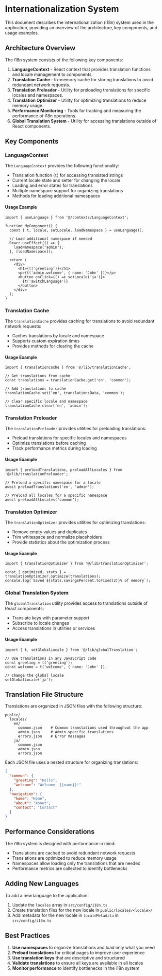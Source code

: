 # Internationalization System

This document describes the internationalization (i18n) system used in the application, providing an overview of the architecture, key components, and usage examples.

## Architecture Overview

The i18n system consists of the following key components:

1. **LanguageContext** - React context that provides translation functions and locale management to components.
2. **Translation Cache** - In-memory cache for storing translations to avoid redundant network requests.
3. **Translation Preloader** - Utility for preloading translations for specific locales and namespaces.
4. **Translation Optimizer** - Utility for optimizing translations to reduce memory usage.
5. **Performance Monitoring** - Tools for tracking and measuring the performance of i18n operations.
6. **Global Translation System** - Utility for accessing translations outside of React components.

## Key Components

### LanguageContext

The `LanguageContext` provides the following functionality:

- Translation function (`t`) for accessing translated strings
- Current locale state and setter for changing the locale
- Loading and error states for translations
- Multiple namespace support for organizing translations
- Methods for loading additional namespaces

#### Usage Example

```tsx
import { useLanguage } from '@/contexts/LanguageContext';

function MyComponent() {
  const { t, locale, setLocale, loadNamespace } = useLanguage();
  
  // Load additional namespace if needed
  React.useEffect(() => {
    loadNamespace('admin');
  }, [loadNamespace]);
  
  return (
    <div>
      <h1>{t('greeting')}</h1>
      <p>{t('admin.welcome', { name: 'John' })}</p>
      <button onClick={() => setLocale('ja')}>
        {t('switchLanguage')}
      </button>
    </div>
  );
}
```

### Translation Cache

The `translationCache` provides caching for translations to avoid redundant network requests:

- Caches translations by locale and namespace
- Supports custom expiration times
- Provides methods for clearing the cache

#### Usage Example

```tsx
import { translationCache } from '@/lib/translationCache';

// Get translations from cache
const translations = translationCache.get('en', 'common');

// Add translations to cache
translationCache.set('en', translationsData, 'common');

// Clear specific locale and namespace
translationCache.clear('en', 'admin');
```

### Translation Preloader

The `translationPreloader` provides utilities for preloading translations:

- Preload translations for specific locales and namespaces
- Optimize translations before caching
- Track performance metrics during loading

#### Usage Example

```tsx
import { preloadTranslations, preloadAllLocales } from '@/lib/translationPreloader';

// Preload a specific namespace for a locale
await preloadTranslations('en', 'admin');

// Preload all locales for a specific namespace
await preloadAllLocales('common');
```

### Translation Optimizer

The `translationOptimizer` provides utilities for optimizing translations:

- Remove empty values and duplicates
- Trim whitespace and normalize placeholders
- Provide statistics about the optimization process

#### Usage Example

```tsx
import { translationOptimizer } from '@/lib/translationOptimizer';

const { optimized, stats } = translationOptimizer.optimize(translations);
console.log(`Saved ${stats.savingsPercent.toFixed(2)}% of memory`);
```

### Global Translation System

The `globalTranslation` utility provides access to translations outside of React components:

- Translate keys with parameter support
- Subscribe to locale changes
- Access translations in utilities or services

#### Usage Example

```tsx
import { t, setGlobalLocale } from '@/lib/globalTranslation';

// Use translations in any JavaScript code
const greeting = t('greeting');
const welcome = t('welcome', { name: 'John' });

// Change the global locale
setGlobalLocale('ja');
```

## Translation File Structure

Translations are organized in JSON files with the following structure:

```
public/
  locales/
    en/
      common.json    # Common translations used throughout the app
      admin.json     # Admin-specific translations
      errors.json    # Error messages
    ja/
      common.json
      admin.json
      errors.json
```

Each JSON file uses a nested structure for organizing translations:

```json
{
  "common": {
    "greeting": "Hello",
    "welcome": "Welcome, {{name}}!"
  },
  "navigation": {
    "home": "Home",
    "about": "About",
    "contact": "Contact"
  }
}
```

## Performance Considerations

The i18n system is designed with performance in mind:

- Translations are cached to avoid redundant network requests
- Translations are optimized to reduce memory usage
- Namespaces allow loading only the translations that are needed
- Performance metrics are collected to identify bottlenecks

## Adding New Languages

To add a new language to the application:

1. Update the `locales` array in `src/config/i18n.ts`
2. Create translation files for the new locale in `public/locales/<locale>/`
3. Add metadata for the new locale in `localeMetadata` in `src/config/i18n.ts`

## Best Practices

1. **Use namespaces** to organize translations and load only what you need
2. **Preload translations** for critical pages to improve user experience
3. **Use translation keys** that are descriptive and structured
4. **Validate translations** to ensure all keys are available in all locales
5. **Monitor performance** to identify bottlenecks in the i18n system 